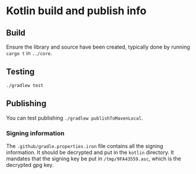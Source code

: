 # Kotlin build and publish info

## Build

Ensure the library and source have been created, typically done by running `cargo t` in `../core`.

## Testing

`./gradlew test`

## Publishing

You can test publishing `./gradlew publishToMavenLocal`.

### Signing information

The `.github/gradle.properties.iron` file contains all the signing information. It should be decrypted and put in the `kotlin` directory. It mandates that the signing key be put in `/tmp/9FA43559.asc`, which is the decrypted gpg key.
